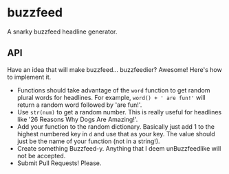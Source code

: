 # buzzfeed
A snarky buzzfeed headline generator.


## API
Have an idea that will make buzzfeed... buzzfeedier? Awesome! Here's how to implement it.

* Functions should take advantage of the `word` function to get random plural words for headlines. For example, `word() + ' are fun!'` will return a random word followed by 'are fun!'.
* Use `str(num)` to get a random number. This is really useful for headlines like '26 Reasons Why Dogs Are Amazing!'.
* Add your function to the random dictionary. Basically just add 1 to the highest numbered key in `d` and use that as your key. The value should just be the name of your function (not in a string!).
* Create something Buzzfeed-y. Anything that I deem unBuzzfeedlike will not be accepted.
* Submit Pull Requests! Please.